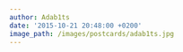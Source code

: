 ```yaml
---
author: Adab1ts
date: '2015-10-21 20:48:00 +0200'
image_path: /images/postcards/adab1ts.jpg
---
```

